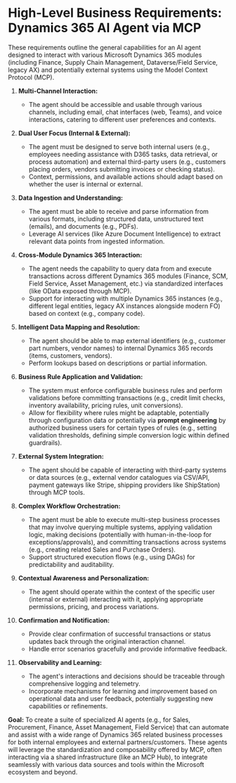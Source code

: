 # High-Level Business Requirements: Dynamics 365 AI Agent via MCP

These requirements outline the general capabilities for an AI agent designed to interact with various Microsoft Dynamics 365 modules (including Finance, Supply Chain Management, Dataverse/Field Service, legacy AX) and potentially external systems using the Model Context Protocol (MCP).

1.  **Multi-Channel Interaction:**
    *   The agent should be accessible and usable through various channels, including email, chat interfaces (web, Teams), and voice interactions, catering to different user preferences and contexts.

2.  **Dual User Focus (Internal & External):**
    *   The agent must be designed to serve both internal users (e.g., employees needing assistance with D365 tasks, data retrieval, or process automation) and external third-party users (e.g., customers placing orders, vendors submitting invoices or checking status).
    *   Context, permissions, and available actions should adapt based on whether the user is internal or external.

3.  **Data Ingestion and Understanding:**
    *   The agent must be able to receive and parse information from various formats, including structured data, unstructured text (emails), and documents (e.g., PDFs).
    *   Leverage AI services (like Azure Document Intelligence) to extract relevant data points from ingested information.

4.  **Cross-Module Dynamics 365 Interaction:**
    *   The agent needs the capability to query data from and execute transactions across different Dynamics 365 modules (Finance, SCM, Field Service, Asset Management, etc.) via standardized interfaces (like OData exposed through MCP).
    *   Support for interacting with multiple Dynamics 365 instances (e.g., different legal entities, legacy AX instances alongside modern FO) based on context (e.g., company code).

5.  **Intelligent Data Mapping and Resolution:**
    *   The agent should be able to map external identifiers (e.g., customer part numbers, vendor names) to internal Dynamics 365 records (items, customers, vendors).
    *   Perform lookups based on descriptions or partial information.

6.  **Business Rule Application and Validation:**
    *   The system must enforce configurable business rules and perform validations before committing transactions (e.g., credit limit checks, inventory availability, pricing rules, unit conversions).
    *   Allow for flexibility where rules might be adaptable, potentially through configuration data or potentially via **prompt engineering** by authorized business users for certain types of rules (e.g., setting validation thresholds, defining simple conversion logic within defined guardrails).

7.  **External System Integration:**
    *   The agent should be capable of interacting with third-party systems or data sources (e.g., external vendor catalogues via CSV/API, payment gateways like Stripe, shipping providers like ShipStation) through MCP tools.

8.  **Complex Workflow Orchestration:**
    *   The agent must be able to execute multi-step business processes that may involve querying multiple systems, applying validation logic, making decisions (potentially with human-in-the-loop for exceptions/approvals), and committing transactions across systems (e.g., creating related Sales and Purchase Orders).
    *   Support structured execution flows (e.g., using DAGs) for predictability and auditability.

9.  **Contextual Awareness and Personalization:**
    *   The agent should operate within the context of the specific user (internal or external) interacting with it, applying appropriate permissions, pricing, and process variations.

10. **Confirmation and Notification:**
    *   Provide clear confirmation of successful transactions or status updates back through the original interaction channel.
    *   Handle error scenarios gracefully and provide informative feedback.

11. **Observability and Learning:**
    *   The agent's interactions and decisions should be traceable through comprehensive logging and telemetry.
    *   Incorporate mechanisms for learning and improvement based on operational data and user feedback, potentially suggesting new capabilities or refinements.

**Goal:** To create a suite of specialized AI agents (e.g., for Sales, Procurement, Finance, Asset Management, Field Service) that can automate and assist with a wide range of Dynamics 365 related business processes for both internal employees and external partners/customers. These agents will leverage the standardization and composability offered by MCP, often interacting via a shared infrastructure (like an MCP Hub), to integrate seamlessly with various data sources and tools within the Microsoft ecosystem and beyond.
